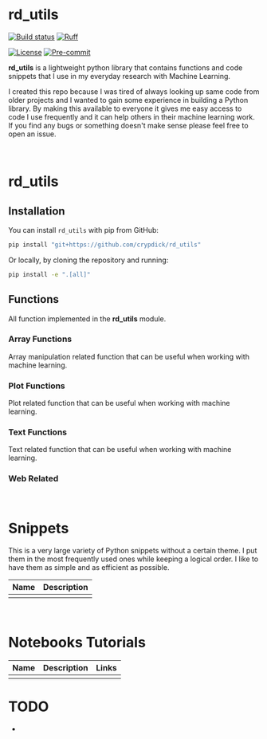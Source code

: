 # rd_utils

[![Build status](https://github.com/crypdick/rd_utils/actions/workflows/python-app.yml/badge.svg)](https://github.com/crypdick/rd_utils/actions/workflows/python-app.yml)
[![Ruff](https://img.shields.io/endpoint?url=https://raw.githubusercontent.com/astral-sh/ruff/main/assets/badge/v2.json)](https://github.com/astral-sh/ruff)

[![License](https://img.shields.io/badge/License-Apache%202.0-blue.svg)](https://opensource.org/licenses/Apache-2.0)
[![Pre-commit](https://img.shields.io/badge/pre--commit-enabled-brightgreen?logo=pre-commit&logoColor=white)](https://github.com/crypdick/rd_utils/blob/main/.pre-commit-config.yaml)


**rd_utils** is a lightweight python library that contains functions and code snippets that
I use in my everyday research with Machine Learning.

I created this repo because I was tired of always looking up same code from older projects and I wanted to gain some experience in building a Python library.
By making this available to everyone it gives me easy access to code I use frequently and it can help others in their machine learning work.
If you find any bugs or something doesn't make sense please feel free to open an issue.


<br/>

# rd_utils

## Installation

You can install `rd_utils` with pip from GitHub:

```bash
pip install "git+https://github.com/crypdick/rd_utils"
```

Or locally, by cloning the repository and running:

```bash
pip install -e ".[all]"
```


## Functions

All function implemented in the **rd_utils** module.

### Array Functions

Array manipulation related function that can be useful when working with machine learning.


### Plot Functions

Plot related function that can be useful when working with machine learning.


### Text Functions

Text related function that can be useful when working with machine learning.



### Web Related


<br>

# Snippets

This is a very large variety of Python snippets without a certain theme. I put them in the most frequently used ones while keeping a logical order.
I like to have them as simple and as efficient as possible.

| Name | Description |
|:-|:-|
|  | |

<br>


# Notebooks Tutorials


| Name 	| Description 	| Links 	|
|:- |:- |:- |
| | | |


# TODO

-
